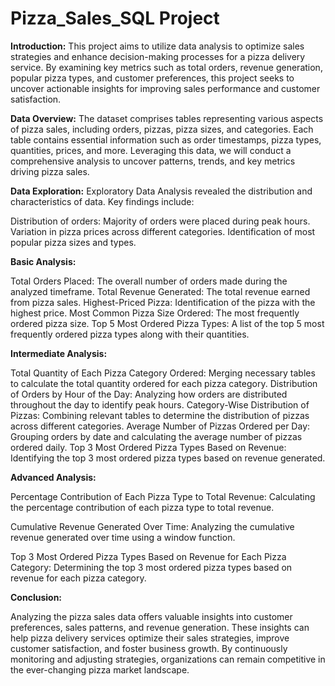 # Pizza_Sales_SQL Project

**Introduction:**
This project aims to utilize data analysis to optimize sales strategies and enhance decision-making processes for a pizza delivery service. By examining key metrics such as total orders, revenue generation, popular pizza types, and customer preferences, this project seeks to uncover actionable insights for improving sales performance and customer satisfaction.





**Data Overview:**
The dataset comprises tables representing various aspects of pizza sales, including orders, pizzas, pizza sizes, and categories. Each table contains essential information such as order timestamps, pizza types, quantities, prices, and more. Leveraging this data, we will conduct a comprehensive analysis to uncover patterns, trends, and key metrics driving pizza sales.






**Data Exploration:**
Exploratory Data Analysis revealed the distribution and characteristics of data. Key findings include:

Distribution of orders: Majority of orders were placed during peak hours.
Variation in pizza prices across different categories.
Identification of most popular pizza sizes and types.






**Basic Analysis:**

Total Orders Placed: The overall number of orders made during the analyzed timeframe.
Total Revenue Generated: The total revenue earned from pizza sales.
Highest-Priced Pizza: Identification of the pizza with the highest price.
Most Common Pizza Size Ordered: The most frequently ordered pizza size.
Top 5 Most Ordered Pizza Types: A list of the top 5 most frequently ordered pizza types along with their quantities.





**Intermediate Analysis:**

Total Quantity of Each Pizza Category Ordered: Merging necessary tables to calculate the total quantity ordered for each pizza category.
Distribution of Orders by Hour of the Day: Analyzing how orders are distributed throughout the day to identify peak hours.
Category-Wise Distribution of Pizzas: Combining relevant tables to determine the distribution of pizzas across different categories.
Average Number of Pizzas Ordered per Day: Grouping orders by date and calculating the average number of pizzas ordered daily.
Top 3 Most Ordered Pizza Types Based on Revenue: Identifying the top 3 most ordered pizza types based on revenue generated.






**Advanced Analysis:**

Percentage Contribution of Each Pizza Type to Total Revenue: Calculating the percentage contribution of each pizza type to total revenue.

Cumulative Revenue Generated Over Time: Analyzing the cumulative revenue generated over time using a window function.

Top 3 Most Ordered Pizza Types Based on Revenue for Each Pizza Category: Determining the top 3 most ordered pizza types based on revenue for each pizza category.






**Conclusion:**

Analyzing the pizza sales data offers valuable insights into customer preferences, sales patterns, and revenue generation. These insights can help pizza delivery services optimize their sales strategies, improve customer satisfaction, and foster business growth. By continuously monitoring and adjusting strategies, organizations can remain competitive in the ever-changing pizza market landscape.

